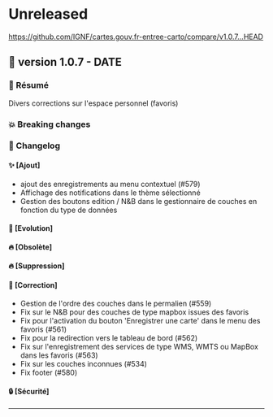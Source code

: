 # Unreleased

<https://github.com/IGNF/cartes.gouv.fr-entree-carto/compare/v1.0.7...HEAD>

## 🔖 version 1.0.7 - __DATE__

### 🎉 Résumé

Divers corrections sur l'espace personnel (favoris)

### 💥 Breaking changes

### 📖 Changelog

#### ✨ [Ajout]
* ajout des enregistrements au menu contextuel (#579)
* Affichage des notifications dans le thème sélectionné
* Gestion des boutons edition / N&B dans le gestionnaire de couches en fonction du type de données

#### 🔨 [Evolution]

#### 🔥 [Obsolète]

#### 🔥 [Suppression]

#### 🐛 [Correction]

* Gestion de l'ordre des couches dans le permalien (#559)
* Fix sur le N&B pour des couches de type mapbox issues des favoris
* Fix pour l'activation du bouton 'Enregistrer une carte' dans le menu des favoris (#561)
* Fix pour la redirection vers le tableau de bord (#562)
* Fix sur l'enregistrement des services de type WMS, WMTS ou MapBox dans les favoris (#563)
* Fix sur les couches inconnues (#534)
* Fix footer (#580)

#### 🔒 [Sécurité]

---
